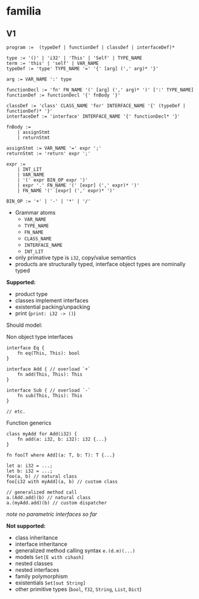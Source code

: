 # familia

## V1
```
program :=  (typeDef | functionDef | classDef | interfaceDef)*

type := '()' | 'i32' | 'This' | 'Self' | TYPE_NAME
term := 'this' | 'self' | VAR_NAME
typeDef := 'type' TYPE_NAME '=' '{' [arg] (',' arg)* '}'

arg := VAR_NAME ':' type

functionDecl := 'fn' FN_NAME '(' [arg] (',' arg)* ')' [':' TYPE_NAME] 
functionDef := functionDecl '{' fnBody '}'

classDef := 'class' CLASS_NAME 'for' INTERFACE_NAME '{' (typeDef | functionDef)* '}'
interfaceDef := 'interface' INTERFACE_NAME '{' functionDecl* '}'

fnBody := 
    | assignStmt
    | returnStmt

assignStmt := VAR_NAME '=' expr ';'
returnStmt := 'return' expr ';'

expr := 
    | INT_LIT
    | VAR_NAME
    | '(' expr BIN_OP expr ')'
    | expr '.' FN_NAME '(' [expr] (',' expr)* ')'
    | FN_NAME '(' [expr] (',' expr)* ')'

BIN_OP := '+' | '-' | '*' | '/'
```

- Grammar atoms
  - `VAR_NAME`
  - `TYPE_NAME`
  - `FN_NAME`
  - `CLASS_NAME`
  - `INTERFACE_NAME`
  - `INT_LIT`
- only primative type is `i32`, copy/value semantics
- products are structurally typed, interface object types are nominally typed

**Supported:**
- product type
- classes implement interfaces
- existential packing/unpacking
- print (`print: i32 -> ()`)

Should model:

Non object type interfaces
```
interface Eq {
    fn eq(This, This): bool
}

interface Add { // overload `+`
    fn add(This, This): This
}

interface Sub { // overload `-`
    fn sub(This, This): This
}

// etc.
```

Function generics

```
class myAdd for Add(i32) {
    fn add(a: i32, b: i32): i32 {...}
}

fn foo[T where Add](a: T, b: T): T {...}

let a: i32 = ...;
let b: i32 = ...;
foo(a, b) // natural class
foo[i32 with myAdd](a, b) // custom class

// generalized method call
a.(Add.add)(b) // natural class
a.(myAdd.add)(b) // custom dispatcher
```

*note no parametric interfaces so far*

**Not supported:**
- class inheritance
- interface inheritance
- generalized method calling syntax `e.(d.m)(...)`
- models `Set[E with cihash]`
- nested classes
- nested interfaces
- family polymorphism
- existentials `Set[out String]`
- other primitive types (`bool`, `f32`, `String`, `List`, `Dict`)

